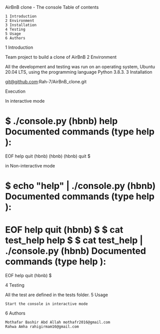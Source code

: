 AirBnB clone - The console
Table of contents

    1 Introduction
    2 Environment
    3 Installation
    4 Testing
    5 Usage
    6 Authors

1 Introduction

Team project to build a clone of AirBnB
2 Environment

All the development and testing was run on an operating system, Ubuntu 20.04 LTS, using the programming language Python 3.8.3.
3 Installation

git@github.com:Rah-7/AirBnB_clone.git

Execution

In interactive mode

$ ./console.py
(hbnb) help
Documented commands (type help <topic>):
========================================
EOF  help  quit
(hbnb)
(hbnb)
(hbnb) quit
$

in Non-interactive mode

$ echo "help" | ./console.py
(hbnb)
Documented commands (type help <topic>):
========================================
EOF  help  quit
(hbnb)
$
$ cat test_help
help
$
$ cat test_help | ./console.py
(hbnb)
Documented commands (type help <topic>):
========================================
EOF  help  quit
(hbnb)
$

4 Testing

All the test are defined in the tests folder.
5 Usage

    Start the console in interactive mode

6 Authors

    Mothafar Bashir Abd Allah mothafr2016@gmail.com
    Rahwa Amha rahigirmam16@gmail.com
